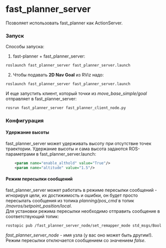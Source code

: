 # fast_planner_server
Позволяет использовать fast_planner как ActionServer.

### Запуск 

Способы запуска:  

1. fast-planner + fast_planner_server:  
```bash  
roslaunch fast_planner_server fast_planner_server.launch
```  
2. Чтобы подавать **2D Nav Goal** из RViz надо:  
```bash  
roslaunch fast_planner_server fast_planner_server.launch
```  
И еще запустить клиент, который точки из *move_base_simple/goal* отправляет в fast_planner_server:  
```bash  
rosrun fast_planner_server fast_planner_client_node.py
```  

### Конфигурация

#### **Удержание высоты**  
fast_planner_server может удерживать высоту при отсутствие точек траектории. Удержание высоты и сама высота задаются ROS-параметрами в fast_planner_server.launch:  
```xml  
    <param name="enable_althold" value="True"/>  
    <param name="altitude" value="1.5"/>
```  

#### **Режим пересылки сообщений**  
fast_planner_server может работать в режиме пересылки сообщений - игнорируя цели, их достижимость и ошибки, он будет просто пересылать сообщения из топика *planning/pos_cmd* в топик */mavros/setpoint_position/local*.  
Для установки режима пересылки необходимо отправить сообщение в соответствующий топик:  
```bash  
rostopic pub /fast_planner_server_node/set_remapper_mode std_msgs/Bool "data: true"
```  
*fast_planner_server_node* - имя узла (у вас оно может быть другим!).  
Режим пересылки отключается сообщением со значением *false*.  